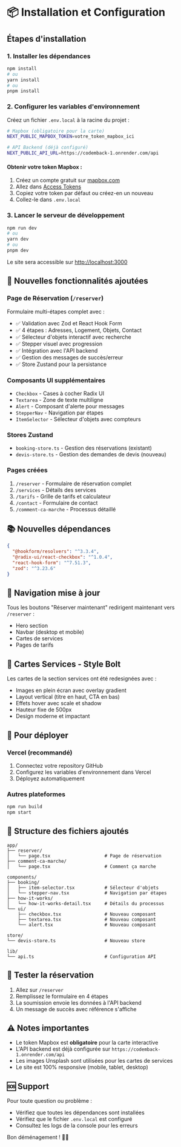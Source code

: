 # 📦 Installation et Configuration

## Étapes d'installation

### 1. Installer les dépendances

```bash
npm install
# ou
yarn install
# ou
pnpm install
```

### 2. Configurer les variables d'environnement

Créez un fichier `.env.local` à la racine du projet :

```bash
# Mapbox (obligatoire pour la carte)
NEXT_PUBLIC_MAPBOX_TOKEN=votre_token_mapbox_ici

# API Backend (déjà configuré)
NEXT_PUBLIC_API_URL=https://codemback-1.onrender.com/api
```

#### Obtenir votre token Mapbox :

1. Créez un compte gratuit sur [mapbox.com](https://account.mapbox.com/auth/signup/)
2. Allez dans [Access Tokens](https://account.mapbox.com/access-tokens/)
3. Copiez votre token par défaut ou créez-en un nouveau
4. Collez-le dans `.env.local`

### 3. Lancer le serveur de développement

```bash
npm run dev
# ou
yarn dev
# ou
pnpm dev
```

Le site sera accessible sur [http://localhost:3000](http://localhost:3000)

## 🎯 Nouvelles fonctionnalités ajoutées

### Page de Réservation (`/reserver`)

Formulaire multi-étapes complet avec :
- ✅ Validation avec Zod et React Hook Form
- ✅ 4 étapes : Adresses, Logement, Objets, Contact
- ✅ Sélecteur d'objets interactif avec recherche
- ✅ Stepper visuel avec progression
- ✅ Intégration avec l'API backend
- ✅ Gestion des messages de succès/erreur
- ✅ Store Zustand pour la persistance

### Composants UI supplémentaires

- `Checkbox` - Cases à cocher Radix UI
- `Textarea` - Zone de texte multiligne
- `Alert` - Composant d'alerte pour messages
- `StepperNav` - Navigation par étapes
- `ItemSelector` - Sélecteur d'objets avec compteurs

### Stores Zustand

- `booking-store.ts` - Gestion des réservations (existant)
- `devis-store.ts` - Gestion des demandes de devis (nouveau)

### Pages créées

1. `/reserver` - Formulaire de réservation complet
2. `/services` - Détails des services
3. `/tarifs` - Grille de tarifs et calculateur
4. `/contact` - Formulaire de contact
5. `/comment-ca-marche` - Processus détaillé

## 📚 Nouvelles dépendances

```json
{
  "@hookform/resolvers": "^3.3.4",
  "@radix-ui/react-checkbox": "^1.0.4",
  "react-hook-form": "^7.51.3",
  "zod": "^3.23.6"
}
```

## 🔗 Navigation mise à jour

Tous les boutons "Réserver maintenant" redirigent maintenant vers `/reserver` :
- Hero section
- Navbar (desktop et mobile)
- Cartes de services
- Pages de tarifs

## 🎨 Cartes Services - Style Bolt

Les cartes de la section services ont été redesignées avec :
- Images en plein écran avec overlay gradient
- Layout vertical (titre en haut, CTA en bas)
- Effets hover avec scale et shadow
- Hauteur fixe de 500px
- Design moderne et impactant

## 🚀 Pour déployer

### Vercel (recommandé)

1. Connectez votre repository GitHub
2. Configurez les variables d'environnement dans Vercel
3. Déployez automatiquement

### Autres plateformes

```bash
npm run build
npm start
```

## 📝 Structure des fichiers ajoutés

```
app/
├── reserver/
│   └── page.tsx                    # Page de réservation
├── comment-ca-marche/
│   └── page.tsx                    # Comment ça marche

components/
├── booking/
│   ├── item-selector.tsx           # Sélecteur d'objets
│   └── stepper-nav.tsx             # Navigation par étapes
├── how-it-works/
│   └── how-it-works-detail.tsx     # Détails du processus
└── ui/
    ├── checkbox.tsx                # Nouveau composant
    ├── textarea.tsx                # Nouveau composant
    └── alert.tsx                   # Nouveau composant

store/
└── devis-store.ts                  # Nouveau store

lib/
└── api.ts                          # Configuration API
```

## 🧪 Tester la réservation

1. Allez sur `/reserver`
2. Remplissez le formulaire en 4 étapes
3. La soumission envoie les données à l'API backend
4. Un message de succès avec référence s'affiche

## ⚠️ Notes importantes

- Le token Mapbox est **obligatoire** pour la carte interactive
- L'API backend est déjà configurée sur `https://codemback-1.onrender.com/api`
- Les images Unsplash sont utilisées pour les cartes de services
- Le site est 100% responsive (mobile, tablet, desktop)

## 🆘 Support

Pour toute question ou problème :
- Vérifiez que toutes les dépendances sont installées
- Vérifiez que le fichier `.env.local` est configuré
- Consultez les logs de la console pour les erreurs

Bon déménagement ! 🚚✨

